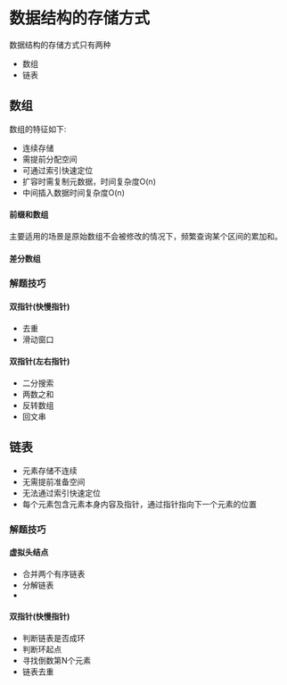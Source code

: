 # 数据结构的存储方式
  数据结构的存储方式只有两种
* 数组
* 链表
## 数组
  数组的特征如下:
* 连续存储
* 需提前分配空间
* 可通过索引快速定位
* 扩容时需复制元数据，时间复杂度O(n)
* 中间插入数据时间复杂度O(n)
#### 前缀和数组
主要适用的场景是原始数组不会被修改的情况下，频繁查询某个区间的累加和。
#### 差分数组


### 解题技巧
#### 双指针(快慢指针)
* 去重
* 滑动窗口
#### 双指针(左右指针)
* 二分搜索
* 两数之和
* 反转数组
* 回文串

## 链表
* 元素存储不连续
* 无需提前准备空间
* 无法通过索引快速定位
* 每个元素包含元素本身内容及指针，通过指针指向下一个元素的位置

### 解题技巧
#### 虚拟头结点
* 合并两个有序链表
* 分解链表
* 
#### 双指针(快慢指针)
* 判断链表是否成环
* 判断环起点
* 寻找倒数第N个元素
* 链表去重

